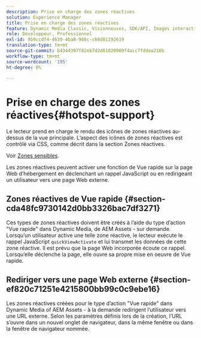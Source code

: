 ```yaml
---
description: Prise en charge des zones réactives
solution: Experience Manager
title: Prise en charge des zones réactives
feature: Dynamic Media Classic, Visionneuses, SDK/API, Images interactives
role: Développeur, Professionnel
exl-id: 9b9ccdf4-4639-4ba8-988c-c68d81192619
translation-type: tm+mt
source-git-commit: b4344397f82eb7d2d61020909f4acc7fddea210b
workflow-type: tm+mt
source-wordcount: '195'
ht-degree: 0%

---
```


# Prise en charge des zones réactives{#hotspot-support}

Le lecteur prend en charge le rendu des icônes de zones réactives au-dessus de la vue principale. L’aspect des icônes de zones réactives est contrôlé via CSS, comme décrit dans la section Zones réactives.

Voir [Zones sensibles](../../c-html5-aem-asset-viewers/c-html5-aem-interactive-images/c-html5-aem-interactive-image-customizingviewer/r-html5-aem-int-image-customize-hotspots.md#reference-2ac3cc414ef2467390bf53145f1d8d74).

Les zones réactives peuvent activer une fonction de Vue rapide sur la page Web d’hébergement en déclenchant un rappel JavaScript ou en redirigeant un utilisateur vers une page Web externe.

## Zones réactives de Vue rapide {#section-cda48fc9730142d0bb3326bac7df3271}

Ces types de zones réactives doivent être créés à l’aide du type d’action &quot;Vue rapide&quot; dans Dynamic Media, de AEM Assets - sur demande. Lorsqu’un utilisateur active une telle zone réactive, le lecteur exécute le rappel JavaScript `quickViewActivate` et lui transmet les données de cette zone réactive. Il est prévu que la page Web incorporée écoute ce rappel. Lorsqu’elle déclenche la page, elle ouvre sa propre mise en oeuvre de Vue rapide.

## Rediriger vers une page Web externe {#section-ef820c71251e4215800bb99c0c9ebe16}

Les zones réactives créées pour le type d’action &quot;Vue rapide&quot; dans Dynamic Media of AEM Assets - à la demande redirigent l’utilisateur vers une URL externe. Selon les paramètres définis lors de la création, l’URL s’ouvre dans un nouvel onglet de navigateur, dans la même fenêtre ou dans la fenêtre de navigateur nommée.
